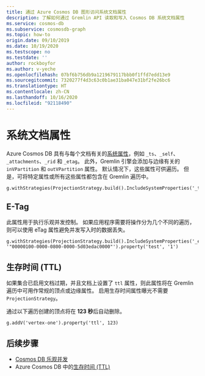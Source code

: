 ```yaml
---
title: 通过 Azure Cosmos DB 图形访问系统文档属性
description: 了解如何通过 Gremlin API 读取和写入 Cosmos DB 系统文档属性
ms.service: cosmos-db
ms.subservice: cosmosdb-graph
ms.topic: how-to
origin.date: 09/10/2019
ms.date: 10/19/2020
ms.testscope: no
ms.testdate: ''
author: rockboyfor
ms.author: v-yeche
ms.openlocfilehash: 07bf6b756db9a1219679117bbb0f1ffd7edd13e9
ms.sourcegitcommit: 7320277f4d3c63c0b1ae31ba047e31bf2fe26bc6
ms.translationtype: HT
ms.contentlocale: zh-CN
ms.lasthandoff: 10/16/2020
ms.locfileid: "92118490"
---
```

# <a name="system-document-properties"></a>系统文档属性

Azure Cosmos DB 具有与每个文档有关的[系统属性](https://docs.microsoft.com/rest/api/cosmos-db/databases)，例如 ```_ts```、```_self```、```_attachments```、```_rid``` 和 ```_etag```。 此外，Gremlin 引擎会添加与边缘有关的 ```inVPartition``` 和 ```outVPartition``` 属性。 默认情况下，这些属性可供遍历。 但是，可将特定属性或所有这些属性都包含在 Gremlin 遍历中。

```
g.withStrategies(ProjectionStrategy.build().IncludeSystemProperties('_ts').create())
```

## <a name="e-tag"></a>E-Tag

此属性用于执行乐观并发控制。 如果应用程序需要将操作分为几个不同的遍历，则可以使用 eTag 属性避免并发写入时的数据丢失。

```
g.withStrategies(ProjectionStrategy.build().IncludeSystemProperties('_etag').create()).V('1').has('_etag', '"00000100-0000-0800-0000-5d03edac0000"').property('test', '1')
```

## <a name="time-to-live-ttl"></a>生存时间 (TTL)

如果集合已启用文档过期，并且文档上设置了 ```ttl``` 属性，则此属性将在 Gremlin 遍历中可用作常规的顶点或边缘属性。 启用生存时间属性曝光不需要 ```ProjectionStrategy```。

通过以下遍历创建的顶点将在 **123 秒**后自动删除。

```
g.addV('vertex-one').property('ttl', 123)
```

## <a name="next-steps"></a>后续步骤
* [Cosmos DB 乐观并发](faq.md#how-does-the-sql-api-provide-concurrency)
* Azure Cosmos DB 中的[生存时间 (TTL)](time-to-live.md)

<!-- Update_Description: update meta properties, wording update, update link -->